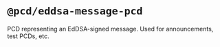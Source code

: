 # `@pcd/eddsa-message-pcd`

PCD representing an EdDSA-signed message. Used for announcements, test PCDs, etc.
